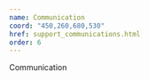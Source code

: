 ```yaml
---
name: Communication
coord: "450,260,680,530"
href: support_communications.html
order: 6
---
```

Communication

